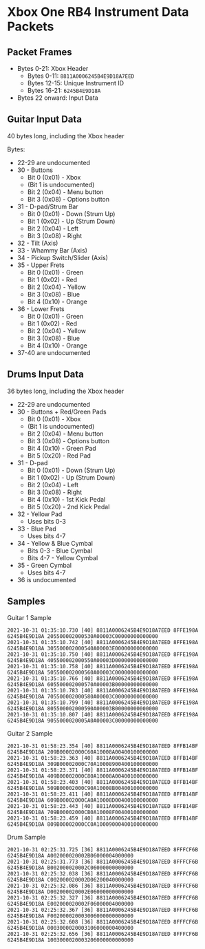 # Xbox One RB4 Instrument Data Packets

## Packet Frames

- Bytes 0-21: Xbox Header
  - Bytes 0-11: `8811A0006245B4E9D18A7EED`
  - Bytes 12-15: Unique Instrument ID
  - Bytes 16-21: `6245B4E9D18A`
- Bytes 22 onward: Input Data

## Guitar Input Data

40 bytes long, including the Xbox header

Bytes:

- 22-29 are undocumented
- 30 - Buttons
  - Bit 0 (0x01) - Xbox
  - (Bit 1 is undocumented)
  - Bit 2 (0x04) - Menu button
  - Bit 3 (0x08) - Options button
- 31 - D-pad/Strum Bar
  - Bit 0 (0x01) - Down (Strum Up)
  - Bit 1 (0x02) - Up (Strum Down)
  - Bit 2 (0x04) - Left
  - Bit 3 (0x08) - Right
- 32 - Tilt (Axis)
- 33 - Whammy Bar (Axis)
- 34 - Pickup Switch/Slider (Axis)
- 35 - Upper Frets
  - Bit 0 (0x01) - Green
  - Bit 1 (0x02) - Red
  - Bit 2 (0x04) - Yellow
  - Bit 3 (0x08) - Blue
  - Bit 4 (0x10) - Orange
- 36 - Lower Frets
  - Bit 0 (0x01) - Green
  - Bit 1 (0x02) - Red
  - Bit 2 (0x04) - Yellow
  - Bit 3 (0x08) - Blue
  - Bit 4 (0x10) - Orange
- 37-40 are undocumented

## Drums Input Data

36 bytes long, including the Xbox header

- 22-29 are undocumented
- 30 - Buttons + Red/Green Pads
  - Bit 0 (0x01) - Xbox
  - (Bit 1 is undocumented)
  - Bit 2 (0x04) - Menu button
  - Bit 3 (0x08) - Options button
  - Bit 4 (0x10) - Green Pad
  - Bit 5 (0x20) - Red Pad
- 31 - D-pad
  - Bit 0 (0x01) - Down (Strum Up)
  - Bit 1 (0x02) - Up (Strum Down)
  - Bit 2 (0x04) - Left
  - Bit 3 (0x08) - Right
  - Bit 4 (0x10) - 1st Kick Pedal
  - Bit 5 (0x20) - 2nd Kick Pedal
- 32 - Yellow Pad
  - Uses bits 0-3
- 33 - Blue Pad
  - Uses bits 4-7
- 34 - Yellow & Blue Cymbal
  - Bits 0-3 - Blue Cymbal
  - Bits 4-7 - Yellow Cymbal
- 35 - Green Cymbal
  - Uses bits 4-7
- 36 is undocumented

## Samples

Guitar 1 Sample

```
2021-10-31 01:35:10.730 [40] 8811A0006245B4E9D18A7EED 8FFE198A 6245B4E9D18A 205500002000530A00003C00000000000000
2021-10-31 01:35:10.742 [40] 8811A0006245B4E9D18A7EED 8FFE198A 6245B4E9D18A 305500002000540A00003E00000000000000
2021-10-31 01:35:10.750 [40] 8811A0006245B4E9D18A7EED 8FFE198A 6245B4E9D18A 405500002000550A00003D00000000000000
2021-10-31 01:35:10.758 [40] 8811A0006245B4E9D18A7EED 8FFE198A 6245B4E9D18A 505500002000560A00003C00000000000000
2021-10-31 01:35:10.766 [40] 8811A0006245B4E9D18A7EED 8FFE198A 6245B4E9D18A 605500002000570A00003B00000000000000
2021-10-31 01:35:10.783 [40] 8811A0006245B4E9D18A7EED 8FFE198A 6245B4E9D18A 705500002000580A00003C00000000000000
2021-10-31 01:35:10.799 [40] 8811A0006245B4E9D18A7EED 8FFE198A 6245B4E9D18A 805500002000590A00003B00000000000000
2021-10-31 01:35:10.807 [40] 8811A0006245B4E9D18A7EED 8FFE198A 6245B4E9D18A 9055000020005A0A00003C00000000000000
```

Guitar 2 Sample

```
2021-10-31 01:58:23.354 [40] 8811A0006245B4E9D18A7EED 8FFB14BF 6245B4E9D18A 209B00002000C60A10008A00400100000000
2021-10-31 01:58:23.363 [40] 8811A0006245B4E9D18A7EED 8FFB14BF 6245B4E9D18A 309B00002000C70A10008900400100000000
2021-10-31 01:58:23.371 [40] 8811A0006245B4E9D18A7EED 8FFB14BF 6245B4E9D18A 409B00002000C80A10008A00400100000000
2021-10-31 01:58:23.403 [40] 8811A0006245B4E9D18A7EED 8FFB14BF 6245B4E9D18A 509B00002000C90A10008B00400100000000
2021-10-31 01:58:23.411 [40] 8811A0006245B4E9D18A7EED 8FFB14BF 6245B4E9D18A 609B00002000CA0A10008D00400100000000
2021-10-31 01:58:23.443 [40] 8811A0006245B4E9D18A7EED 8FFB14BF 6245B4E9D18A 709B00002000CB0A10008F00400100000000
2021-10-31 01:58:23.459 [40] 8811A0006245B4E9D18A7EED 8FFB14BF 6245B4E9D18A 809B00002000CC0A10009000400100000000
```

Drum Sample

```
2021-10-31 02:25:31.725 [36] 8811A0006245B4E9D18A7EED 8FFFCF6B 6245B4E9D18A A002000020002B06000004000000
2021-10-31 02:25:31.773 [36] 8811A0006245B4E9D18A7EED 8FFFCF6B 6245B4E9D18A B002000020002C06000000000000
2021-10-31 02:25:32.038 [36] 8811A0006245B4E9D18A7EED 8FFFCF6B 6245B4E9D18A C002000020002D06200040000000
2021-10-31 02:25:32.086 [36] 8811A0006245B4E9D18A7EED 8FFFCF6B 6245B4E9D18A D002000020002E06000000000000
2021-10-31 02:25:32.327 [36] 8811A0006245B4E9D18A7EED 8FFFCF6B 6245B4E9D18A E002000020002F06000004000000
2021-10-31 02:25:32.367 [36] 8811A0006245B4E9D18A7EED 8FFFCF6B 6245B4E9D18A F002000020003006000000000000
2021-10-31 02:25:32.608 [36] 8811A0006245B4E9D18A7EED 8FFFCF6B 6245B4E9D18A 0003000020003106000000400000
2021-10-31 02:25:32.656 [36] 8811A0006245B4E9D18A7EED 8FFFCF6B 6245B4E9D18A 1003000020003206000000000000
```
